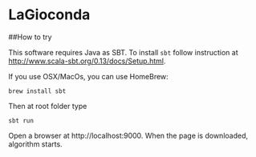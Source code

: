 # LaGioconda

##How to try

This software requires Java as SBT. To install `sbt` follow instruction at http://www.scala-sbt.org/0.13/docs/Setup.html. 

If you use OSX/MacOs, you can use HomeBrew:

```brew install sbt```

Then at root folder type

```sbt run```

Open a browser at http://localhost:9000. When the page is downloaded, algorithm starts.
 

